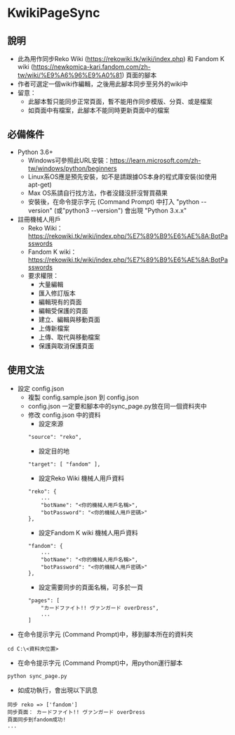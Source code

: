 # KwikiPageSync

## 說明
* 此為用作同步Reko Wiki (https://rekowiki.tk/wiki/index.php) 和 Fandom K wiki (https://newkomica-kari.fandom.com/zh-tw/wiki/%E9%A6%96%E9%A0%81) 頁面的腳本
* 作者可選定一個wiki作編輯，之後用此腳本同步至另外的wiki中
* 留意：
    * 此腳本暫只能同步正常頁面，暫不能用作同步模版、分頁、或是檔案
    * 如頁面中有檔案，此腳本不能同時更新頁面中的檔案

## 必備條件
* Python 3.6+    
    * Windows可參照此URL安裝：https://learn.microsoft.com/zh-tw/windows/python/beginners
    * Linux系OS應是預先安裝，如不是請跟據OS本身的程式庫安裝(如使用apt-get)
    * Max OS系請自行找方法，作者沒錢沒肝沒腎買蘋果
    * 安裝後，在命令提示字元 (Command Prompt) 中打入 "python --version" (或"python3 --version") 會出現 "Python 3.x.x"
* 註冊機械人用戶    
    * Reko Wiki：https://rekowiki.tk/wiki/index.php/%E7%89%B9%E6%AE%8A:BotPasswords
    * Fandom K wiki：https://rekowiki.tk/wiki/index.php/%E7%89%B9%E6%AE%8A:BotPasswords
    * 要求權限：
        * 大量編輯
        * 匯入修訂版本	
        * 編輯現有的頁面	
        * 編輯受保護的頁面
        * 建立、編輯與移動頁面	
        * 上傳新檔案	
        * 上傳、取代與移動檔案
        * 保護與取消保護頁面


## 使用文法
* 設定 config.json
    * 複製 config.sample.json 到 config.json
    * config.json 一定要和腳本中的sync_page.py放在同一個資料夾中
    * 修改 config.json 中的資料
        * 設定來源
        ```
        "source": "reko",
        ```
        * 設定目的地
        ```
        "target": [ "fandom" ],
        ```
        * 設定Reko Wiki 機械人用戶資料
        ```
        "reko": {
            ...
            "botName": "<你的機械人用戶名稱>",
            "botPassword": "<你的機械人用戶密碼>"
        },
        ```
        * 設定Fandom K wiki 機械人用戶資料
        ```
        "fandom": {
            ...
            "botName": "<你的機械人用戶名稱>",
            "botPassword": "<你的機械人用戶密碼>"
        },
        ```
        * 設定需要同步的頁面名稱，可多於一頁
        ```
        "pages": [
            "カードファイト!! ヴァンガード overDress",
            ...            
        ]
        ```
* 在命令提示字元 (Command Prompt)中，移到腳本所在的資料夾
```
cd C:\<資料夾位置>
```
* 在命令提示字元 (Command Prompt)中，用python運行腳本
```
python sync_page.py
```
* 如成功執行，會出現以下訊息
```
同步 reko => ['fandom']
同步頁面： カードファイト!! ヴァンガード overDress
頁面同步到fandom成功!
...
```

